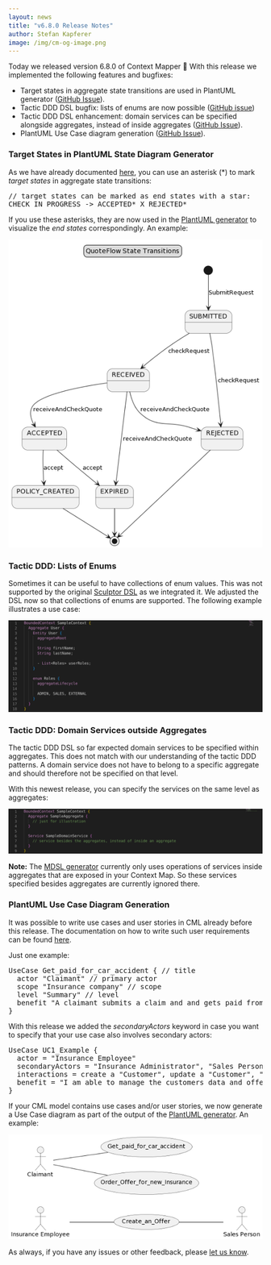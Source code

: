 ```yaml
---
layout: news
title: "v6.8.0 Release Notes"
author: Stefan Kapferer
image: /img/cm-og-image.png
---
```


Today we released version 6.8.0 of Context Mapper 🥳 With this release we implemented the following features and bugfixes:

 * Target states in aggregate state transitions are used in PlantUML generator ([GitHub Issue](https://github.com/ContextMapper/context-mapper-dsl/issues/316)).
 * Tactic DDD DSL bugfix: lists of enums are now possible ([GitHub issue](https://github.com/ContextMapper/context-mapper-dsl/issues/325))
 * Tactic DDD DSL enhancement: domain services can be specified alongside aggregates, instead of inside aggregates ([GitHub Issue](https://github.com/ContextMapper/context-mapper-dsl/issues/326)).
 * PlantUML Use Case diagram generation  ([GitHub Issue](https://github.com/ContextMapper/context-mapper-dsl/issues/291)).


### Target States in PlantUML State Diagram Generator
As we have already documented [here](/docs/aggregate/#aggregate-lifecycle-and-state-transitions), you can use an asterisk (*) to mark _target states_ in aggregate state transitions:

<div class="highlight"><pre>
<span class="c">// target states can be marked as end states with a star:</span>
CHECK_IN_PROGRESS -&gt; ACCEPTED* <span class="k">X</span> REJECTED*
</pre></div>

If you use these asterisks, they are now used in the [PlantUML generator](/docs/plant-uml/#uml-state-diagram) to visualize the _end states_ correspondingly. An example:

<a href="/img/QuoteRequestFlow_BC_InsuranceQuotes_QuoteRequestFlow_StateDiagram_with-end-States.png">![PlantUML State Diagram](/img/QuoteRequestFlow_BC_InsuranceQuotes_QuoteRequestFlow_StateDiagram_with-end-States.png)</a>

### Tactic DDD: Lists of Enums
Sometimes it can be useful to have collections of enum values. This was not supported by the original [Sculptor DSL](https://sculptor.github.io/) as we integrated it. We adjusted the DSL now so that collections of enums are supported. The following example illustrates a use case:

![List of Enums](/img/list-of-enums-sample.png)

### Tactic DDD: Domain Services outside Aggregates
The tactic DDD DSL so far expected domain services to be specified within aggregates. This does not match with our understanding of the tactic DDD patterns. A domain service does not have to belong to a specific aggregate and should therefore not be specified on that level. 

With this newest release, you can specify the services on the same level as aggregates:

![Domain Services on Aggregate Level](/img/domain-services-on-aggregate-level-example.png)

**Note:** The [MDSL generator](/docs/mdsl/) currently only uses operations of services inside aggregates that are exposed in your Context Map. So these services specified besides aggregates are currently ignored there.

### PlantUML Use Case Diagram Generation
It was possible to write use cases and user stories in CML already before this release. The documentation on how to write such user requirements can be found [here](/docs/user-requirements/).

Just one example:

<div class="highlight"><pre><span></span><span class="k">UseCase</span> Get_paid_for_car_accident { <span class="c">// title</span>
  <span class="k">actor</span> <span class="s">&quot;Claimant&quot;</span> <span class="c">// primary actor</span>
  <span class="k">scope</span> <span class="s">&quot;Insurance company&quot;</span> <span class="c">// scope</span>
  <span class="k">level</span> <span class="s">&quot;Summary&quot;</span> <span class="c">// level</span>
  <span class="k">benefit</span> <span class="s">&quot;A claimant submits a claim and and gets paid from the insurance company.&quot;</span> <span class="c">// story (brief summary)</span>
}
</pre></div>

With this release we added the _secondaryActors_ keyword in case you want to specify that your use case also involves secondary actors:

<div class="highlight"><pre><span></span><span class="k">UseCase</span> UC1_Example {
  <span class="k">actor</span> = <span class="s">&quot;Insurance Employee&quot;</span>
  <span class="k">secondaryActors</span> = <span class="s">&quot;Insurance Administrator&quot;</span>, <span class="s">&quot;Sales Person&quot;</span>
  <span class="k">interactions</span> = <span class="k">create</span> <span class="k">a</span> <span class="s">&quot;Customer&quot;</span>, <span class="k">update</span> <span class="k">a</span> <span class="s">&quot;Customer&quot;</span>, <span class="s">&quot;offer&quot;</span> <span class="k">a</span> <span class="s">&quot;Contract&quot;</span>
  <span class="k">benefit</span> = <span class="s">&quot;I am able to manage the customers data and offer them insurance contracts.&quot;</span>
}
</pre></div>

If your CML model contains use cases and/or user stories, we now generate a Use Case diagram as part of the output of the [PlantUML generator](/docs/plant-uml/#uml-use-case-diagrams). An example: 

<a href="/img/plantuml-generation-use-case-diagram-example.png">![PlantUML Use Case Diagram](/img/plantuml-generation-use-case-diagram-example.png)</a>


As always, if you have any issues or other feedback, please [let us know](/getting-involved/).
